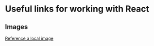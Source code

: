 # Useful links for working with React

## Images

[Reference a local image](https://stackoverflow.com/questions/39999367/how-do-i-reference-a-local-image-in-react)

